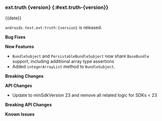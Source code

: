 ### ext.truth {version} {:#ext.truth-{version}}

{{date}}

`androidx.test.ext:truth:{version}` is released.

**Bug Fixes**

**New Features**

* `BundleSubject` and `PersistableBundleSubject` now share `BaseBundle` support,
  including additional array type assertions
* Added `integerArrayList` method to `BundleSubject`.

**Breaking Changes**

**API Changes**

* Update to minSdkVersion 23 and remove all related logic for SDKs < 23

**Breaking API Changes**

**Known Issues**

